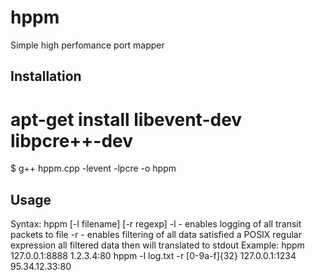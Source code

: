 hppm
====

Simple high perfomance port mapper

Installation
------------

# apt-get install libevent-dev libpcre++-dev
$ g++ hppm.cpp -levent -lpcre -o hppm

Usage
-----
Syntax:
   hppm [-l filename] [-r regexp] <listen-on-addr> <connect-to-addr>
     -l - enables logging of all transit packets to file <filename>
     -r - enables filtering of all data satisfied a POSIX regular expression <regexp>
          all filtered data then will translated to stdout
Example:
   hppm 127.0.0.1:8888 1.2.3.4:80
   hppm -l log.txt -r [0-9a-f]{32} 127.0.0.1:1234 95.34.12.33:80

